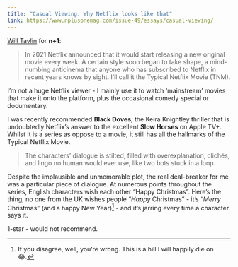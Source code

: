 ```yaml
---
title: "Casual Viewing: Why Netflix looks like that"
link: https://www.nplusonemag.com/issue-49/essays/casual-viewing/
---
```


[Will Tavlin](https://www.nplusonemag.com/authors/tavlin-will/) for **n+1**:

> In 2021 Netflix announced that it would start releasing a new original movie every week. A certain style soon began to take shape, a mind-numbing anticinema that anyone who has subscribed to Netflix in recent years knows by sight. I’ll call it the Typical Netflix Movie (TNM).

I’m not a huge Netflix viewer - I mainly use it to watch ‘mainstream’ movies that make it onto the platform, plus the occasional comedy special or documentary.

I was recently recommended **Black Doves**, the Keira Knightley thriller that is undoubtedly Netflix’s answer to the excellent **Slow Horses** on Apple TV+. Whilst it is a series as oppose to a movie, it still has all the hallmarks of the Typical Netflix Movie.

> The characters’ dialogue is stilted, filled with overexplanation, clichés, and lingo no human would ever use, like two bots stuck in a loop.

Despite the implausible and unmemorable plot, the real deal-breaker for me was a particular piece of dialogue. At numerous points throughout the series, English characters wish each other “Happy Christmas”. Here’s the thing, no one from the UK wishes people “*Happy* Christmas” - it’s “*Merry* Christmas” (and a happy New Year)[^1] - and it’s jarring every time a character says it.

1-star - would not recommend.

[^1]: If you disagree, well, you’re wrong. This is a hill I will happily die on 😂.